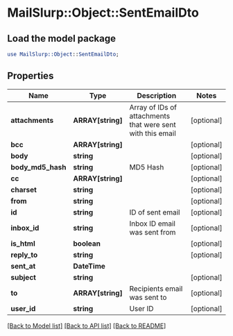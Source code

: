 # MailSlurp::Object::SentEmailDto

## Load the model package
```perl
use MailSlurp::Object::SentEmailDto;
```

## Properties
Name | Type | Description | Notes
------------ | ------------- | ------------- | -------------
**attachments** | **ARRAY[string]** | Array of IDs of attachments that were sent with this email | [optional] 
**bcc** | **ARRAY[string]** |  | [optional] 
**body** | **string** |  | [optional] 
**body_md5_hash** | **string** | MD5 Hash | [optional] 
**cc** | **ARRAY[string]** |  | [optional] 
**charset** | **string** |  | [optional] 
**from** | **string** |  | [optional] 
**id** | **string** | ID of sent email | [optional] 
**inbox_id** | **string** | Inbox ID email was sent from | [optional] 
**is_html** | **boolean** |  | [optional] 
**reply_to** | **string** |  | [optional] 
**sent_at** | **DateTime** |  | 
**subject** | **string** |  | [optional] 
**to** | **ARRAY[string]** | Recipients email was sent to | [optional] 
**user_id** | **string** | User ID | [optional] 

[[Back to Model list]](../README.md#documentation-for-models) [[Back to API list]](../README.md#documentation-for-api-endpoints) [[Back to README]](../README.md)


